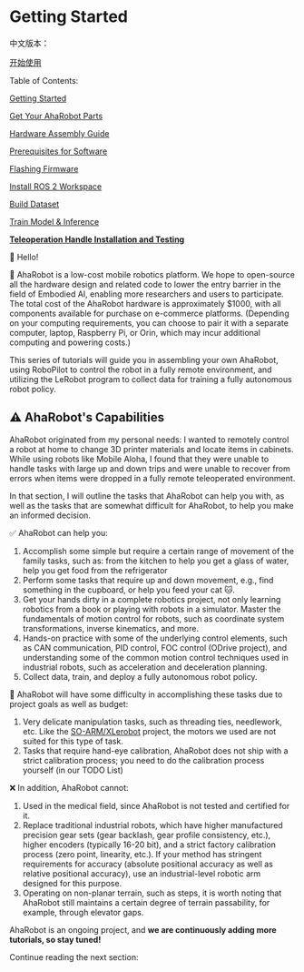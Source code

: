 # Getting Started

中文版本：

[开始使用](https://www.notion.so/1bc33900bc878027b77df55bcacad7c1?pvs=21)

Table of Contents:

[Getting Started](https://www.notion.so/Getting-Started-1b433900bc8780c4a503e3490ce3e718?pvs=21)

[Get Your AhaRobot Parts](https://www.notion.so/Get-Your-AhaRobot-Parts-1d733900bc878050b560d9aad8c8668b?pvs=21)

[Hardware Assembly Guide](https://www.notion.so/Hardware-Assembly-Guide-1d733900bc87802b8833d968bfd26c55?pvs=21)

[Prerequisites for Software](https://www.notion.so/Prerequisites-for-Software-1d533900bc8780f693f1f9e25f93def9?pvs=21)

[Flashing Firmware](https://www.notion.so/Flashing-Firmware-1d133900bc87807c9070f3c6736d68b7?pvs=21)

[Install ROS 2 Workspace](https://www.notion.so/Install-ROS-2-Workspace-1d733900bc8780ffa416e26b2d88f018?pvs=21)

[Build Dataset](https://www.notion.so/Build-Dataset-1d733900bc87805988b8f0c153d40364?pvs=21)

[Train Model & Inference](https://www.notion.so/Train-Model-Inference-1d733900bc87806ca478f3768ba1ac21?pvs=21)

[**Teleoperation Handle Installation and Testing**](https://www.notion.so/Teleoperation-Handle-Installation-and-Testing-1c033900bc8780008c97cf65191f4bf2?pvs=21)

👋 Hello!

🤖 AhaRobot is a low-cost mobile robotics platform. We hope to open-source all the hardware design and related code to lower the entry barrier in the field of Embodied AI, enabling more researchers and users to participate. The total cost of the AhaRobot hardware is approximately $1000, with all components available for purchase on e-commerce platforms. (Depending on your computing requirements, you can choose to pair it with a separate computer, laptop, Raspberry Pi, or Orin, which may incur additional computing and powering costs.)

This series of tutorials will guide you in assembling your own AhaRobot, using RoboPilot to control the robot in a fully remote environment, and utilizing the LeRobot program to collect data for training a fully autonomous robot policy.

## ⚠️ AhaRobot's **Capabilities**

AhaRobot originated from my personal needs: I wanted to remotely control a robot at home to change 3D printer materials and locate items in cabinets. While using robots like Mobile Aloha, I found that they were unable to handle tasks with large up and down trips and were unable to recover from errors when items were dropped in a fully remote teleoperated environment.

In that section, I will outline the tasks that AhaRobot can help you with, as well as the tasks that are somewhat difficult for AhaRobot, to help you make an informed decision.

✅ AhaRobot can help you:

1. Accomplish some simple but require a certain range of movement of the family tasks, such as: from the kitchen to help you get a glass of water, help you get food from the refrigerator
2. Perform some tasks that require up and down movement, e.g., find something in the cupboard, or help you feed your cat 🐱.
3. Get your hands dirty in a complete robotics project, not only learning robotics from a book or playing with robots in a simulator. Master the fundamentals of motion control for robots, such as coordinate system transformations, inverse kinematics, and more.
4. Hands-on practice with some of the underlying control elements, such as CAN communication, PID control, FOC control (ODrive project), and understanding some of the common motion control techniques used in industrial robots, such as acceleration and deceleration planning.
5. Collect data, train, and deploy a fully autonomous robot policy.

🤔 AhaRobot will have some difficulty in accomplishing these tasks due to project goals as well as budget:

1. Very delicate manipulation tasks, such as threading ties, needlework, etc. Like the [SO-ARM/XLerobot](https://github.com/Vector-Wangel/XLeRobot) project, the motors we used are not suited for this type of task.
2. Tasks that require hand-eye calibration, AhaRobot does not ship with a strict calibration process; you need to do the calibration process yourself (in our TODO List)

❌ In addition, AhaRobot cannot:

1. Used in the medical field, since AhaRobot is not tested and certified for it.
2. Replace traditional industrial robots, which have higher manufactured precision gear sets (gear backlash, gear profile consistency, etc.), higher encoders (typically 16-20 bit), and a strict factory calibration process (zero point, linearity, etc.). If your method has stringent requirements for accuracy (absolute positional accuracy as well as relative positional accuracy), use an industrial-level robotic arm designed for this purpose.
3. Operating on non-planar terrain, such as steps, it is worth noting that AhaRobot still maintains a certain degree of terrain passability, for example, through elevator gaps.

AhaRobot is an ongoing project, and **we are continuously adding more tutorials, so stay tuned!**

Continue reading the next section:
